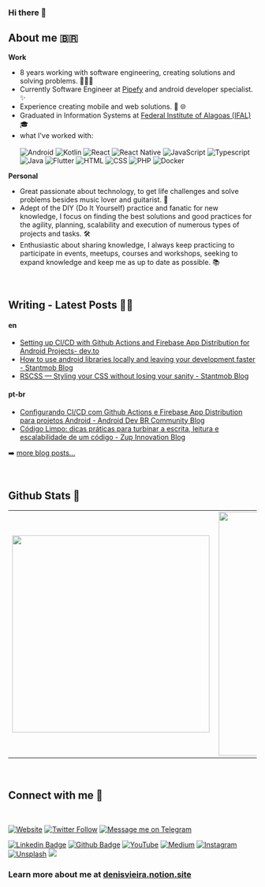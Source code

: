 ### Hi there 👋

## About me 🇧🇷 
  
<b>Work</b> <br>
  
- 8 years working with software engineering, creating solutions and solving problems. 🧑🏿‍💻 
- Currently Software Engineer at [Pipefy](https://www.pipefy.com/) and android developer specialist. ✨
- Experience creating mobile and web solutions. 📱 🌐
- Graduated in Information Systems at [Federal Institute of Alagoas (IFAL)](https://www2.ifal.edu.br/) 🎓 
- what I've worked with: <br/><br/>
  ![Android](https://img.shields.io/badge/-Android-green?style=flat&logoColor=white&logo=android)
  ![Kotlin](https://img.shields.io/badge/-Kotlin-B81EE7?style=flat&logoColor=white&logo=kotlin) 
  ![React](https://img.shields.io/badge/-React-5ED3F3?style=flat&logoColor=white&logo=react) 
  ![React Native](https://img.shields.io/badge/-ReactNative-5ED3F3?style=flat&logoColor=white&logo=react) 
  ![JavaScript](https://img.shields.io/badge/-JavaScript-ffdd19?style=flat&logoColor=white&logo=javascript) 
  ![Typescript](https://img.shields.io/badge/-Typescript-ffdd19?style=flat&logoColor=white&logo=typescript&color=3178C6) 
  ![Java](https://img.shields.io/badge/-Java-ff961f?style=flat&logoColor=white&logo=java) 
  ![Flutter](https://img.shields.io/badge/-flutter-45D1FD?style=flat&logoColor=white&logo=flutter) 
  ![HTML](https://img.shields.io/badge/-HTML-ff0d00?style=flat&logoColor=white&logo=html5) 
  ![CSS](https://img.shields.io/badge/-CSS-196eff?style=flat&logoColor=white&logo=css3)
  ![PHP](https://img.shields.io/badge/-php-7478AE?style=flat&logoColor=white&logo=php) 
  ![Docker](https://img.shields.io/badge/-docker-1090D1?style=flat&logoColor=white&logo=docker) 


<b>Personal</b><br>
  
- Great passionate about technology, to get life challenges and solve problems besides music lover and guitarist. 🎸 <br>
- Adept of the DIY (Do It Yourself) practice and fanatic for new knowledge, I focus on finding the best solutions and good practices for the agility, planning, scalability and execution of numerous types of projects and tasks. 🛠️ <br>
- Enthusiastic about sharing knowledge, I always keep practicing to participate in events, meetups, courses and workshops, seeking to expand knowledge and keep me as up to date as possible. 📚 <br>
</br>

## Writing - Latest Posts ✍🏾

<!-- BLOG-POST-LIST:START -->
#### en
- [Setting up CI/CD with Github Actions and Firebase App Distribution for Android Projects- dev.to](https://dev.to/denisvieira05/setting-up-ci-cd-with-github-actions-and-firebase-app-distribution-for-android-projects-4en5)
- [How to use android libraries locally and leaving your development faster - Stantmob Blog](https://medium.com/stantmob/how-to-use-android-libraries-locally-and-leaving-your-development-more-fast-47ef921c6dd9)
- [RSCSS — Styling your CSS without losing your sanity - Stantmob Blog](https://medium.com/stantmob/how-to-use-android-libraries-locally-and-leaving-your-development-more-fast-47ef921c6dd9)

#### pt-br
- [Configurando CI/CD com Github Actions e Firebase App Distribution para projetos Android - Android Dev BR Community Blog](https://medium.com/android-dev-br/configurando-ci-cd-com-github-actions-e-firebase-app-distribution-para-projetos-android-8df02096610b)
- [Código Limpo: dicas práticas para turbinar a escrita, leitura e escalabilidade de um código - Zup Innovation Blog](https://www.zup.com.br/blog/codigo-limpo-dicas-praticas)
<!-- BLOG-POST-LIST:END -->

➡️ [more blog posts...](https://denisvieira.notion.site/Blog-and-Talks-b6c96fae71814b8ba7d6ccdd3c1da945)

</br>

## Github Stats 📜

<center>
  <table>
    <tr>
        <td><img width="400px" align="left" src="https://github-readme-stats.vercel.app/api/top-langs/?username=denisvieira05&hide=html,TSQL,CSS,PLSQL,SCSS,Jupyter%20Notebook&layout=compact&count_private=true&langs_count=8" /></td>
        <td><img width="495px" align="left" src="https://github-readme-stats.vercel.app/api?username=denisvieira05&show_icons=true&count_private=true" /></td>
    </tr>   
  </table>
</center>

</br>

## Connect with me 💬 

</br>

[![Website](https://img.shields.io/website?label=denisvieira.notion.site&style=for-the-badge&url=https%3A%2F%2Fdenisvieira.js.org)](https://denisvieira.notion.site/)
[![Twitter Follow](https://img.shields.io/twitter/follow/denisvieira05?color=1DA1F2&logo=twitter&style=for-the-badge)](https://twitter.com/intent/follow?original_referer=https%3A%2F%2Fgithub.com%2Fdenisvieira05&screen_name=denisvieira05)
[![Message me on Telegram](https://img.shields.io/website?label=Message%20me%20on%20Telegram&style=for-the-badge&logo=telegram&url=https%3A%2F%2Ft.me/denisvieira)](https://t.me/denisvieira)



[![Linkedin Badge](https://img.shields.io/badge/-LinkedIn-0077B5?style=flat&logo=Linkedin&logoColor=white&link=https://www.linkedin.com/in/denisvieira05)](https://www.linkedin.com/in/denisvieira05/) 
[![Github Badge](https://img.shields.io/badge/-Github-242A2D?style=flat&logo=Github&logoColor=white&link=https://github.com/denisvieira05/)](https://github.com/denisvieira05/) 
[![YouTube](https://img.shields.io/badge/-Youtube-FF0000?style=flat&logo=youtube&logoColor=white&link=https://www.youtube.com/channel/UCI1gAHY7dcVzEPoEo12ObfA?view_as=subscriber)](https://www.youtube.com/channel/UCI1gAHY7dcVzEPoEo12ObfA?view_as=subscriber) 
[![Medium](https://img.shields.io/badge/-medium-242A2D?style=flat&logo=medium&logoColor=white&link=https://medium.com/@denisvieira)](https://medium.com/@denisvieira) 
[![Instagram](https://img.shields.io/badge/-instagram-D42F8A?style=flat&logo=instagram&logoColor=white&link=https://www.instagram.com/denisvieira05)](https://www.instagram.com/denisvieira05) 
[![Unsplash](https://img.shields.io/badge/-unsplash-000000?style=flat&logo=unsplash&logoColor=white&link=https://unsplash.com/@denisvieira05)](https://unsplash.com/@denisvieira05)
![](https://komarev.com/ghpvc/?username=denisvieira05)

### Learn more about me at [denisvieira.notion.site](https://denisvieira.notion.site/)

